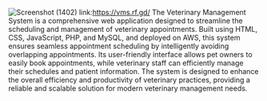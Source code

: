 ![Screenshot (1402)](https://github.com/pabhi77/vmsold/assets/86058581/3f828149-5f41-49a7-a671-861904181436)
link:https://vms.rf.gd/
The Veterinary Management System is a comprehensive web application designed to streamline the scheduling and management of veterinary appointments. Built using HTML, CSS, JavaScript, PHP, and MySQL, and deployed on AWS, this system ensures seamless appointment scheduling by intelligently avoiding overlapping appointments. Its user-friendly interface allows pet owners to easily book appointments, while veterinary staff can efficiently manage their schedules and patient information. The system is designed to enhance the overall efficiency and productivity of veterinary practices, providing a reliable and scalable solution for modern veterinary management needs.


